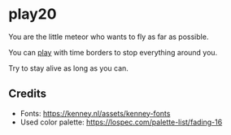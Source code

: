 # play20

You are the little meteor who wants to fly as far as possible.

You can [play](https://progsource.itch.io/pew-pew-meteor) with time borders to stop everything around you.

Try to stay alive as long as you can.

## Credits

* Fonts: https://kenney.nl/assets/kenney-fonts
* Used color palette: https://lospec.com/palette-list/fading-16
